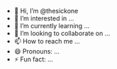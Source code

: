 - 👋 Hi, I’m @thesickone
- 👀 I’m interested in ...
- 🌱 I’m currently learning ...
- 💞️ I’m looking to collaborate on ...
- 📫 How to reach me ...
- 😄 Pronouns: ...
- ⚡ Fun fact: ...

<!---
thesickone/thesickone is a ✨ special ✨ repository because its `README.md` (this file) appears on your GitHub profile.
You can click the Preview link to take a look at your changes.
--->

